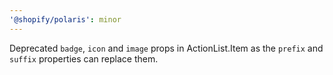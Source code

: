 ```yaml
---
'@shopify/polaris': minor
---
```


Deprecated `badge`, `icon` and `image` props in ActionList.Item as the `prefix` and `suffix` properties can replace them.
